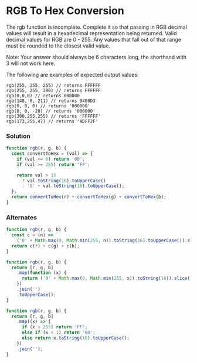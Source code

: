# RGB To Hex Conversion

The rgb function is incomplete. Complete it so that passing in RGB decimal values will result in a hexadecimal representation being returned. Valid decimal values for RGB are 0 - 255. Any values that fall out of that range must be rounded to the closest valid value.

Note: Your answer should always be 6 characters long, the shorthand with 3 will not work here.

The following are examples of expected output values:

    rgb(255, 255, 255) // returns FFFFFF
    rgb(255, 255, 300) // returns FFFFFF
    rgb(0,0,0) // returns 000000
    rgb(148, 0, 211) // returns 9400D3
    rgb(0, 0, 0) // returns '000000'
    rgb(0, 0, -20) // returns '000000'
    rgb(300,255,255) // returns 'FFFFFF'
    rgb(173,255,47) // returns 'ADFF2F'

### Solution

```js
function rgb(r, g, b) {
  const convertToHex = (val) => {
    if (val <= 0) return '00';
    if (val >= 255) return 'FF';

    return val > 15
      ? val.toString(16).toUpperCase()
      : '0' + val.toString(16).toUpperCase();
  };
  return convertToHex(r) + convertToHex(g) + convertToHex(b);
}
```

### Alternates

```js
function rgb(r, g, b) {
  const c = (n) =>
    ('0' + Math.max(0, Math.min(255, n)).toString(16).toUpperCase()).slice(-2);
  return c(r) + c(g) + c(b);
}
```

```js
function rgb(r, g, b) {
  return [r, g, b]
    .map(function (x) {
      return ('0' + Math.max(0, Math.min(255, x)).toString(16)).slice(-2);
    })
    .join('')
    .toUpperCase();
}
```

```js
function rgb(r, g, b) {
  return [r, g, b]
    .map((x) => {
      if (x > 255) return 'FF';
      else if (x < 1) return '00';
      else return x.toString(16).toUpperCase();
    })
    .join('');
}
```